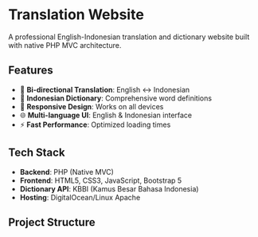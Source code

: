 # Translation Website

A professional English-Indonesian translation and dictionary website built with native PHP MVC architecture.

## Features

- 🔄 **Bi-directional Translation**: English ↔ Indonesian
- 📖 **Indonesian Dictionary**: Comprehensive word definitions
- 📱 **Responsive Design**: Works on all devices
- 🌐 **Multi-language UI**: English & Indonesian interface
- ⚡ **Fast Performance**: Optimized loading times

## Tech Stack

- **Backend**: PHP (Native MVC)
- **Frontend**: HTML5, CSS3, JavaScript, Bootstrap 5
- **Dictionary API**: KBBI (Kamus Besar Bahasa Indonesia)
- **Hosting**: DigitalOcean/Linux Apache

## Project Structure
